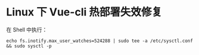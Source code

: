 # Linux 下 Vue-cli 热部署失效修复

在 Shell 中执行：

```
echo fs.inotify.max_user_watches=524288 | sudo tee -a /etc/sysctl.conf && sudo sysctl -p
```